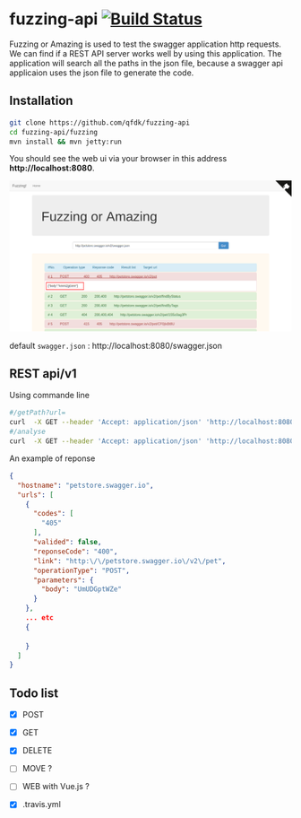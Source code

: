 # fuzzing-api [![Build Status](https://travis-ci.org/qfdk/fuzzing-api.svg?branch=master)](https://travis-ci.org/qfdk/fuzzing-api)

Fuzzing or Amazing is used to test the swagger application http requests.
We can find if a REST API server works well by using this application.
The application will search all the paths in the json file, because a swagger api applicaion
uses the json file to generate the code.

## Installation

```bash
git clone https://github.com/qfdk/fuzzing-api
cd fuzzing-api/fuzzing
mvn install && mvn jetty:run
```

You should see the web ui via your browser in this address **http://localhost:8080**.

![](img/img1.png)

default `swagger.json` : http://localhost:8080/swagger.json


## REST api/v1

Using commande line

```bash
#/getPath?url=
curl  -X GET --header 'Accept: application/json' 'http://localhost:8080/api/v1/getPath?url=http://petstore.swagger.io/v2/swagger.json'
#/analyse
curl  -X GET --header 'Accept: application/json' 'http://localhost:8080/api/v1/getPath?url=http://petstore.swagger.io/v2/swagger.json'
```

An example of reponse

```json
{
  "hostname": "petstore.swagger.io",
  "urls": [
    {
      "codes": [
        "405"
      ],
      "valided": false,
      "reponseCode": "400",
      "link": "http:\/\/petstore.swagger.io\/v2\/pet",
      "operationType": "POST",
      "parameters": {
        "body": "UmUDGptWZe"
      }
    },
    ... etc
    {

    }
  ]
}
```

## Todo list
- [X] POST
- [X] GET
- [X] DELETE
- [ ] MOVE ?
- [ ] WEB with Vue.js ?
- [X] .travis.yml

